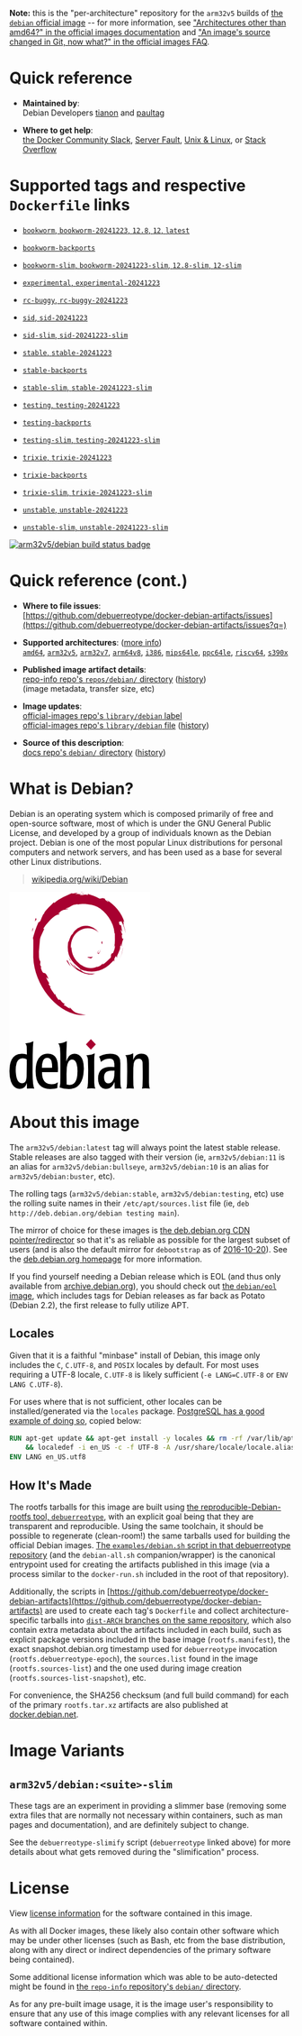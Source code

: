 <!--

********************************************************************************

WARNING:

    DO NOT EDIT "debian/README.md"

    IT IS AUTO-GENERATED

    (from the other files in "debian/" combined with a set of templates)

********************************************************************************

-->

**Note:** this is the "per-architecture" repository for the `arm32v5` builds of [the `debian` official image](https://hub.docker.com/_/debian) -- for more information, see ["Architectures other than amd64?" in the official images documentation](https://github.com/docker-library/official-images#architectures-other-than-amd64) and ["An image's source changed in Git, now what?" in the official images FAQ](https://github.com/docker-library/faq#an-images-source-changed-in-git-now-what).

# Quick reference

-	**Maintained by**:  
	Debian Developers [tianon](https://qa.debian.org/developer.php?login=tianon) and [paultag](https://qa.debian.org/developer.php?login=paultag)

-	**Where to get help**:  
	[the Docker Community Slack](https://dockr.ly/comm-slack), [Server Fault](https://serverfault.com/help/on-topic), [Unix & Linux](https://unix.stackexchange.com/help/on-topic), or [Stack Overflow](https://stackoverflow.com/help/on-topic)

# Supported tags and respective `Dockerfile` links

-	[`bookworm`, `bookworm-20241223`, `12.8`, `12`, `latest`](https://github.com/debuerreotype/docker-debian-artifacts/blob/96ae5cf33b922b1ebe0b394a0488bd8f41591f2c/bookworm/oci/index.json)

-	[`bookworm-backports`](https://github.com/debuerreotype/docker-debian-artifacts/blob/96ae5cf33b922b1ebe0b394a0488bd8f41591f2c/bookworm/backports/Dockerfile)

-	[`bookworm-slim`, `bookworm-20241223-slim`, `12.8-slim`, `12-slim`](https://github.com/debuerreotype/docker-debian-artifacts/blob/96ae5cf33b922b1ebe0b394a0488bd8f41591f2c/bookworm/slim/oci/index.json)

-	[`experimental`, `experimental-20241223`](https://github.com/debuerreotype/docker-debian-artifacts/blob/96ae5cf33b922b1ebe0b394a0488bd8f41591f2c/experimental/Dockerfile)

-	[`rc-buggy`, `rc-buggy-20241223`](https://github.com/debuerreotype/docker-debian-artifacts/blob/96ae5cf33b922b1ebe0b394a0488bd8f41591f2c/rc-buggy/Dockerfile)

-	[`sid`, `sid-20241223`](https://github.com/debuerreotype/docker-debian-artifacts/blob/96ae5cf33b922b1ebe0b394a0488bd8f41591f2c/sid/oci/index.json)

-	[`sid-slim`, `sid-20241223-slim`](https://github.com/debuerreotype/docker-debian-artifacts/blob/96ae5cf33b922b1ebe0b394a0488bd8f41591f2c/sid/slim/oci/index.json)

-	[`stable`, `stable-20241223`](https://github.com/debuerreotype/docker-debian-artifacts/blob/96ae5cf33b922b1ebe0b394a0488bd8f41591f2c/stable/oci/index.json)

-	[`stable-backports`](https://github.com/debuerreotype/docker-debian-artifacts/blob/96ae5cf33b922b1ebe0b394a0488bd8f41591f2c/stable/backports/Dockerfile)

-	[`stable-slim`, `stable-20241223-slim`](https://github.com/debuerreotype/docker-debian-artifacts/blob/96ae5cf33b922b1ebe0b394a0488bd8f41591f2c/stable/slim/oci/index.json)

-	[`testing`, `testing-20241223`](https://github.com/debuerreotype/docker-debian-artifacts/blob/96ae5cf33b922b1ebe0b394a0488bd8f41591f2c/testing/oci/index.json)

-	[`testing-backports`](https://github.com/debuerreotype/docker-debian-artifacts/blob/96ae5cf33b922b1ebe0b394a0488bd8f41591f2c/testing/backports/Dockerfile)

-	[`testing-slim`, `testing-20241223-slim`](https://github.com/debuerreotype/docker-debian-artifacts/blob/96ae5cf33b922b1ebe0b394a0488bd8f41591f2c/testing/slim/oci/index.json)

-	[`trixie`, `trixie-20241223`](https://github.com/debuerreotype/docker-debian-artifacts/blob/96ae5cf33b922b1ebe0b394a0488bd8f41591f2c/trixie/oci/index.json)

-	[`trixie-backports`](https://github.com/debuerreotype/docker-debian-artifacts/blob/96ae5cf33b922b1ebe0b394a0488bd8f41591f2c/trixie/backports/Dockerfile)

-	[`trixie-slim`, `trixie-20241223-slim`](https://github.com/debuerreotype/docker-debian-artifacts/blob/96ae5cf33b922b1ebe0b394a0488bd8f41591f2c/trixie/slim/oci/index.json)

-	[`unstable`, `unstable-20241223`](https://github.com/debuerreotype/docker-debian-artifacts/blob/96ae5cf33b922b1ebe0b394a0488bd8f41591f2c/unstable/oci/index.json)

-	[`unstable-slim`, `unstable-20241223-slim`](https://github.com/debuerreotype/docker-debian-artifacts/blob/96ae5cf33b922b1ebe0b394a0488bd8f41591f2c/unstable/slim/oci/index.json)

[![arm32v5/debian build status badge](https://img.shields.io/jenkins/s/https/doi-janky.infosiftr.net/job/multiarch/job/arm32v5/job/debian.svg?label=arm32v5/debian%20%20build%20job)](https://doi-janky.infosiftr.net/job/multiarch/job/arm32v5/job/debian/)

# Quick reference (cont.)

-	**Where to file issues**:  
	[https://github.com/debuerreotype/docker-debian-artifacts/issues](https://github.com/debuerreotype/docker-debian-artifacts/issues?q=)

-	**Supported architectures**: ([more info](https://github.com/docker-library/official-images#architectures-other-than-amd64))  
	[`amd64`](https://hub.docker.com/r/amd64/debian/), [`arm32v5`](https://hub.docker.com/r/arm32v5/debian/), [`arm32v7`](https://hub.docker.com/r/arm32v7/debian/), [`arm64v8`](https://hub.docker.com/r/arm64v8/debian/), [`i386`](https://hub.docker.com/r/i386/debian/), [`mips64le`](https://hub.docker.com/r/mips64le/debian/), [`ppc64le`](https://hub.docker.com/r/ppc64le/debian/), [`riscv64`](https://hub.docker.com/r/riscv64/debian/), [`s390x`](https://hub.docker.com/r/s390x/debian/)

-	**Published image artifact details**:  
	[repo-info repo's `repos/debian/` directory](https://github.com/docker-library/repo-info/blob/master/repos/debian) ([history](https://github.com/docker-library/repo-info/commits/master/repos/debian))  
	(image metadata, transfer size, etc)

-	**Image updates**:  
	[official-images repo's `library/debian` label](https://github.com/docker-library/official-images/issues?q=label%3Alibrary%2Fdebian)  
	[official-images repo's `library/debian` file](https://github.com/docker-library/official-images/blob/master/library/debian) ([history](https://github.com/docker-library/official-images/commits/master/library/debian))

-	**Source of this description**:  
	[docs repo's `debian/` directory](https://github.com/docker-library/docs/tree/master/debian) ([history](https://github.com/docker-library/docs/commits/master/debian))

# What is Debian?

Debian is an operating system which is composed primarily of free and open-source software, most of which is under the GNU General Public License, and developed by a group of individuals known as the Debian project. Debian is one of the most popular Linux distributions for personal computers and network servers, and has been used as a base for several other Linux distributions.

> [wikipedia.org/wiki/Debian](https://en.wikipedia.org/wiki/Debian)

![logo](https://raw.githubusercontent.com/docker-library/docs/b449be7df57e9ed9086bb5821bfb5d6cdc5d67a4/debian/logo.png)

# About this image

The `arm32v5/debian:latest` tag will always point the latest stable release. Stable releases are also tagged with their version (ie, `arm32v5/debian:11` is an alias for `arm32v5/debian:bullseye`, `arm32v5/debian:10` is an alias for `arm32v5/debian:buster`, etc).

The rolling tags (`arm32v5/debian:stable`, `arm32v5/debian:testing`, etc) use the rolling suite names in their `/etc/apt/sources.list` file (ie, `deb http://deb.debian.org/debian testing main`).

The mirror of choice for these images is [the deb.debian.org CDN pointer/redirector](https://deb.debian.org) so that it's as reliable as possible for the largest subset of users (and is also the default mirror for `debootstrap` as of [2016-10-20](https://anonscm.debian.org/cgit/d-i/debootstrap.git/commit/?id=9e8bc60ad1ccf3a25ce7890526b70059f3e770de)). See the [deb.debian.org homepage](https://deb.debian.org) for more information.

If you find yourself needing a Debian release which is EOL (and thus only available from [archive.debian.org](http://archive.debian.org)), you should check out [the `debian/eol` image](https://hub.docker.com/r/debian/eol/), which includes tags for Debian releases as far back as Potato (Debian 2.2), the first release to fully utilize APT.

## Locales

Given that it is a faithful "minbase" install of Debian, this image only includes the `C`, `C.UTF-8`, and `POSIX` locales by default. For most uses requiring a UTF-8 locale, `C.UTF-8` is likely sufficient (`-e LANG=C.UTF-8` or `ENV LANG C.UTF-8`).

For uses where that is not sufficient, other locales can be installed/generated via the `locales` package. [PostgreSQL has a good example of doing so](https://github.com/docker-library/postgres/blob/69bc540ecfffecce72d49fa7e4a46680350037f9/9.6/Dockerfile#L21-L24), copied below:

```dockerfile
RUN apt-get update && apt-get install -y locales && rm -rf /var/lib/apt/lists/* \
	&& localedef -i en_US -c -f UTF-8 -A /usr/share/locale/locale.alias en_US.UTF-8
ENV LANG en_US.utf8
```

## How It's Made

The rootfs tarballs for this image are built using [the reproducible-Debian-rootfs tool, `debuerreotype`](https://github.com/debuerreotype/debuerreotype), with an explicit goal being that they are transparent and reproducible. Using the same toolchain, it should be possible to regenerate (clean-room!) the same tarballs used for building the official Debian images. [The `examples/debian.sh` script in that debuerreotype repository](https://github.com/debuerreotype/debuerreotype/blob/master/examples/debian.sh) (and the `debian-all.sh` companion/wrapper) is the canonical entrypoint used for creating the artifacts published in this image (via a process similar to the `docker-run.sh` included in the root of that repository).

Additionally, the scripts in [https://github.com/debuerreotype/docker-debian-artifacts](https://github.com/debuerreotype/docker-debian-artifacts) are used to create each tag's `Dockerfile` and collect architecture-specific tarballs into [`dist-ARCH` branches on the same repository](https://github.com/debuerreotype/docker-debian-artifacts/branches), which also contain extra metadata about the artifacts included in each build, such as explicit package versions included in the base image (`rootfs.manifest`), the exact snapshot.debian.org timestamp used for `debuerreotype` invocation (`rootfs.debuerreotype-epoch`), the `sources.list` found in the image (`rootfs.sources-list`) and the one used during image creation (`rootfs.sources-list-snapshot`), etc.

For convenience, the SHA256 checksum (and full build command) for each of the primary `rootfs.tar.xz` artifacts are also published at [docker.debian.net](https://docker.debian.net/).

# Image Variants

## `arm32v5/debian:<suite>-slim`

These tags are an experiment in providing a slimmer base (removing some extra files that are normally not necessary within containers, such as man pages and documentation), and are definitely subject to change.

See the `debuerreotype-slimify` script (`debuerreotype` linked above) for more details about what gets removed during the "slimification" process.

# License

View [license information](https://www.debian.org/social_contract#guidelines) for the software contained in this image.

As with all Docker images, these likely also contain other software which may be under other licenses (such as Bash, etc from the base distribution, along with any direct or indirect dependencies of the primary software being contained).

Some additional license information which was able to be auto-detected might be found in [the `repo-info` repository's `debian/` directory](https://github.com/docker-library/repo-info/tree/master/repos/debian).

As for any pre-built image usage, it is the image user's responsibility to ensure that any use of this image complies with any relevant licenses for all software contained within.
